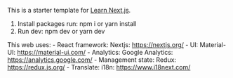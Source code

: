 This is a starter template for [Learn Next.js](https://nextjs.org/learn).
1. Install packages run: npm i or yarn install
2. Run dev: npm dev or yarn dev

This web uses: - React framework: Nextjs: https://nextjs.org/
               - UI: Material-UI: https://material-ui.com/
               - Analytics: Google Analytics: https://analytics.google.com/
               - Management state: Redux: https://redux.js.org/
               - Translate: i18n: https://www.i18next.com/